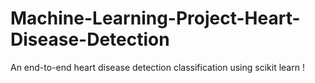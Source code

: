 # Machine-Learning-Project-Heart-Disease-Detection
An end-to-end heart disease detection classification using scikit learn !
